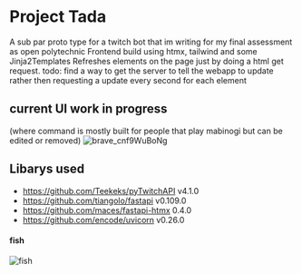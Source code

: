 # Project Tada

A sub par proto type for a twitch bot that im writing for my final assessment as open polytechnic
Frontend build using htmx, tailwind and some Jinja2Templates
Refreshes elements on the page just by doing a html get request.
todo: find a way to get the server to tell the webapp to update rather then requesting a update every second for each element

## current UI work in progress
(where command is mostly built for people that play mabinogi but can be edited or removed)
![brave_cnf9WuBoNg](https://github.com/riskdoe/Project-Tada/assets/91177665/755f027d-4407-4a4d-ba62-b5c8f4b77184)



## Libarys used
- https://github.com/Teekeks/pyTwitchAPI v4.1.0
- https://github.com/tiangolo/fastapi v0.109.0
- https://github.com/maces/fastapi-htmx 0.4.0
- https://github.com/encode/uvicorn v0.26.0



#### fish
![fish](https://github.com/riskdoe/Project-Tada/assets/91177665/d0b98b4c-9615-42fc-934d-4a36fdbe2a51)

